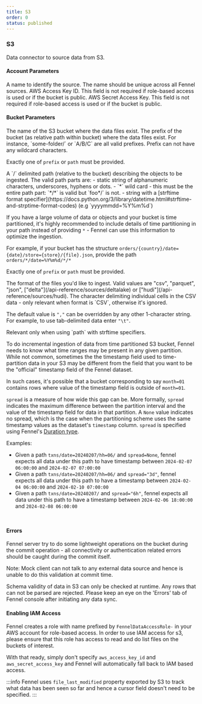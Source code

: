 ```yaml
---
title: S3
order: 0
status: published
---
```

### S3
Data connector to source data from S3.

#### Account Parameters
<Expandable title="name" type="str">
A name to identify the source. The name should be unique across all Fennel sources.
</Expandable>

<Expandable title="aws_access_key_id" type="Optional[str]" defaultVal="None">
AWS Access Key ID. This field is not required if role-based access is used or if
the bucket is public.
</Expandable>

<Expandable title="aws_secrete_access_key" type="Optional[str]" defaultVal="None">
AWS Secret Access Key. This field is not required if role-based access is used 
or if the bucket is public.
</Expandable>


#### Bucket Parameters
<Expandable title="bucket" type="str">
The name of the S3 bucket where the data files exist.
</Expandable>

<Expandable title="prefix" type="Optional[str]" defaultVal="None">
The prefix of the bucket (as relative path within bucket) where the data files
exist. For instance, `some-folder/` or `A/B/C` are all valid prefixes. Prefix
can not have any wildcard characters.

Exactly one of `prefix` or `path` must be provided.
</Expandable>

<Expandable title="path" type="Optional[str]" defaultVal="None">
A `/` delimited path (relative to the bucket) describing the objects to be 
ingested. The valid path parts are:
- static string of alphanumeric characters, underscores, hyphens or dots.
- `*` wild card - this must be the entire path part: `*/*` is valid but `foo*/` is not.
- string with a [strftime format specifier](https://docs.python.org/3/library/datetime.html#strftime-and-strptime-format-codes) (e.g `yyyymmdd=%Y%m%d`)

If you have a large volume of data or objects and your bucket is time partitioned,
it's highly recommended to include details of time partitioning in your path instead
of providing `*` - Fennel can use this information to optimize the ingestion.

For example, if your bucket has the structure `orders/{country}/date={date}/store={store}/{file}.json`, provide the path `orders/*/date=%Y%m%d/*/*`

Exactly one of `prefix` or `path` must be provided.
</Expandable>

<Expandable title="format" type="str" defaultVal="csv">
The format of the files you'd like to ingest. Valid values are "csv", "parquet", 
"json", ["delta"](/api-reference/sources/deltalake) or ["hudi"](/api-reference/sources/hudi).
</Expandable>

<Expandable title="delimiter" type="Optional[str]" defaultVal=",">
The character delimiting individual cells in the CSV data - only relevant when
format is `CSV`, otherwise it's ignored.

The default value is `","` can be overridden by any other 1-character string. For 
example, to use tab-delimited data enter `"\t"`.  
</Expandable>

<Expandable title="spread" type="Optional[Duration]" defaultVal="None">
Relevant only when using `path` with strftime specifiers.

To do incremental ingestion of data from time partitioned S3 bucket, Fennel needs
to know what time ranges may be present in any given partition. While not common,
sometimes the the timestamp field used to time-partition data in your S3 may be 
different from the field that you want to be the "official" timestamp field of
the Fennel dataset.

In such cases, it's possible that a bucket corresponding to say `month=01` 
contains rows where value of the timestamp field is outside of `month=01`.

`spread` is a measure of how wide this gap can be. More formally, `spread` 
indicates the maximum difference between the partition interval and
the value of the timestamp field for data in that partition. A `None` value indicates no spread, 
which is the case when the partitioning scheme uses the same timestamp values as the dataset's 
`timestamp` column. `spread` is specified using Fennel's [Duration type](/api-reference/data-types/duration).

Examples:
- Given a path `txns/date=20240207/hh=06/` and `spread=None`, fennel expects all 
 data under this path to have timestamp between `2024-02-07 06:00:00` and `2024-02-07 07:00:00`
- Given a path `txns/date=20240207/hh=06/` and `spread="3d"`, fennel expects all data under
this path to have a timestamp between `2024-02-04 06:00:00` and `2024-02-10 07:00:00`
- Given a path `txns/date=20240207/` and `spread="6h"`, fennel expects all data under
this path to have a timestamp between `2024-02-06 18:00:00` and `2024-02-08 06:00:00`
</Expandable>

<pre snippet="api-reference/sources/s3#s3_prefix"
    status="success" message="S3 ingestion via prefix">
</pre>
<pre snippet="api-reference/sources/s3#s3_path"
    status="success" message="S3 ingestion via path">
</pre>

#### Errors
<Expandable title="Connectivity or authentication errors">
Fennel server try to do some lightweight operations on the bucket during the commit
operation - all connectivity or authentication related errors should be caught
during the commit itself.

Note: Mock client can not talk to any external data source and hence is unable to
do this validation at commit time.
</Expandable>

<Expandable title="Schema mismatch errors">
Schema validity of data in S3 can only be checked at runtime. Any rows that 
can not be parsed are rejected. Please keep an eye on the 'Errors' tab of 
Fennel console after initiating any data sync.
</Expandable>

#### Enabling IAM Access
Fennel creates a role with name prefixed by `FennelDataAccessRole-` in 
your AWS account for role-based access. In order to use IAM access for s3, please
ensure that this role has access to read and do list files on the buckets of 
interest. 

With that ready, simply don't specify `aws_access_key_id` and 
`aws_secret_access_key` and Fennel will automatically fall back to IAM based 
access.


:::info
Fennel uses  `file_last_modified` property exported by S3 to track what data has 
been seen so far and hence a cursor field doesn't need to be specified.
:::

